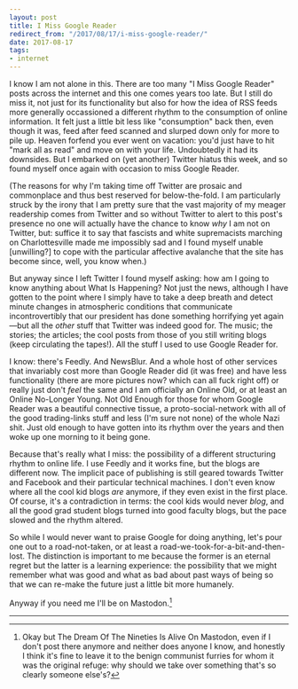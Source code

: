 ```yaml
---
layout: post
title: I Miss Google Reader
redirect_from: "/2017/08/17/i-miss-google-reader/"
date: 2017-08-17
tags:
- internet
---
```


I know I am not alone in this. There are too many "I Miss Google Reader" posts across the internet and this one comes years too late. But I still do miss it, not just for its functionality but also for how the idea of RSS feeds more generally occassioned a different rhythm to the consumption of online information. It felt just a little bit less like "consumption" back then, even though it was, feed after feed scanned and slurped down only for more to pile up. Heaven forfend you ever went on vacation: you'd just have to hit "mark all as read" and move on with your life. Undoubtedly it had its downsides. But I embarked on (yet another) Twitter hiatus this week, and so found myself once again with occasion to miss Google Reader.

(The reasons for why I'm taking time off Twitter are prosaic and commonplace and thus best reserved for below-the-fold. I am particularly struck by the irony that I am pretty sure that the vast majority of my meager readership comes from Twitter and so without Twitter to alert to this post's presence no one will actually have the chance to know *why* I am not on Twitter, but: suffice it to say that fascists and white supremacists marching on Charlottesville made me impossibly sad and I found myself unable [unwilling?] to cope with the particular affective avalanche that the site has become since, well, you know when.)

But anyway since I left Twitter I found myself asking: how am I going to know anything about What Is Happening? Not just the news, although I have gotten to the point where I simply have to take a deep breath and detect minute changes in atmospheric conditions that communicate incontrovertibly that our president has done something horrifying yet again—but all the *other* stuff that Twitter was indeed good for. The music; the stories; the articles; the cool posts from those of you still writing blogs (keep circulating the tapes!). All the stuff I used to use Google Reader for.

I know: there's Feedly. And NewsBlur. And a whole host of other services that invariably cost more than Google Reader did (it was free) and have less functionality (there are more pictures now? which can all fuck right off) or really just don't *feel* the same and I am officially an Online Old, or at least an Online No-Longer Young. Not Old Enough for those for whom Google Reader was a beautiful connective tissue, a proto-social-network with all of the good trading-links stuff and less (I'm sure not none) of the whole Nazi shit. Just old enough to have gotten into its rhythm over the years and then woke up one morning to it being gone.

Because that's really what I miss: the possibility of a different structuring rhythm to online life. I use Feedly and it works fine, but the blogs are different now. The implicit pace of publishing is still geared towards Twitter and Facebook and their particular technical machines. I don't even know where all the cool kid blogs *are* anymore, if they even exist in the first place. Of course, it's a contradiction in terms: the cool kids would never *blog*, and all the good grad student blogs turned into good faculty blogs, but the pace slowed and the rhythm altered.

So while I would never want to praise Google for doing anything, let's pour one out to a road-not-taken, or at least a road-we-took-for-a-bit-and-then-lost. The distinction is important to me because the former is an eternal regret but the latter is a learning experience: the possibility that we might remember what was good and what as bad about past ways of being so that we can re-make the future just a little bit more humanely.

Anyway if you need me I'll be on Mastodon.[^1]

---

[^1]: Okay but The Dream Of The Nineties Is Alive On Mastodon, even if I don't post there anymore and neither does anyone I know, and honestly I think it's fine to leave it to the benign communist furries for whom it was the original refuge: why should we take over something that's so clearly someone else's?
